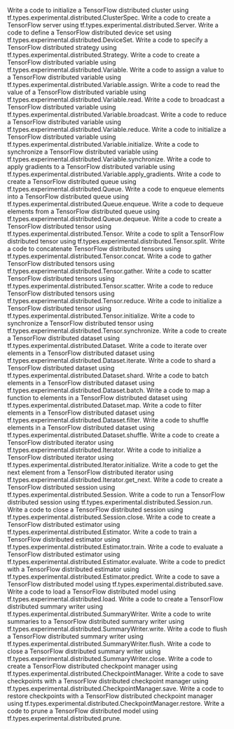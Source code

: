 Write a code to initialize a TensorFlow distributed cluster using tf.types.experimental.distributed.ClusterSpec.
Write a code to create a TensorFlow server using tf.types.experimental.distributed.Server.
Write a code to define a TensorFlow distributed device set using tf.types.experimental.distributed.DeviceSet.
Write a code to specify a TensorFlow distributed strategy using tf.types.experimental.distributed.Strategy.
Write a code to create a TensorFlow distributed variable using tf.types.experimental.distributed.Variable.
Write a code to assign a value to a TensorFlow distributed variable using tf.types.experimental.distributed.Variable.assign.
Write a code to read the value of a TensorFlow distributed variable using tf.types.experimental.distributed.Variable.read.
Write a code to broadcast a TensorFlow distributed variable using tf.types.experimental.distributed.Variable.broadcast.
Write a code to reduce a TensorFlow distributed variable using tf.types.experimental.distributed.Variable.reduce.
Write a code to initialize a TensorFlow distributed variable using tf.types.experimental.distributed.Variable.initialize.
Write a code to synchronize a TensorFlow distributed variable using tf.types.experimental.distributed.Variable.synchronize.
Write a code to apply gradients to a TensorFlow distributed variable using tf.types.experimental.distributed.Variable.apply_gradients.
Write a code to create a TensorFlow distributed queue using tf.types.experimental.distributed.Queue.
Write a code to enqueue elements into a TensorFlow distributed queue using tf.types.experimental.distributed.Queue.enqueue.
Write a code to dequeue elements from a TensorFlow distributed queue using tf.types.experimental.distributed.Queue.dequeue.
Write a code to create a TensorFlow distributed tensor using tf.types.experimental.distributed.Tensor.
Write a code to split a TensorFlow distributed tensor using tf.types.experimental.distributed.Tensor.split.
Write a code to concatenate TensorFlow distributed tensors using tf.types.experimental.distributed.Tensor.concat.
Write a code to gather TensorFlow distributed tensors using tf.types.experimental.distributed.Tensor.gather.
Write a code to scatter TensorFlow distributed tensors using tf.types.experimental.distributed.Tensor.scatter.
Write a code to reduce TensorFlow distributed tensors using tf.types.experimental.distributed.Tensor.reduce.
Write a code to initialize a TensorFlow distributed tensor using tf.types.experimental.distributed.Tensor.initialize.
Write a code to synchronize a TensorFlow distributed tensor using tf.types.experimental.distributed.Tensor.synchronize.
Write a code to create a TensorFlow distributed dataset using tf.types.experimental.distributed.Dataset.
Write a code to iterate over elements in a TensorFlow distributed dataset using tf.types.experimental.distributed.Dataset.iterate.
Write a code to shard a TensorFlow distributed dataset using tf.types.experimental.distributed.Dataset.shard.
Write a code to batch elements in a TensorFlow distributed dataset using tf.types.experimental.distributed.Dataset.batch.
Write a code to map a function to elements in a TensorFlow distributed dataset using tf.types.experimental.distributed.Dataset.map.
Write a code to filter elements in a TensorFlow distributed dataset using tf.types.experimental.distributed.Dataset.filter.
Write a code to shuffle elements in a TensorFlow distributed dataset using tf.types.experimental.distributed.Dataset.shuffle.
Write a code to create a TensorFlow distributed iterator using tf.types.experimental.distributed.Iterator.
Write a code to initialize a TensorFlow distributed iterator using tf.types.experimental.distributed.Iterator.initialize.
Write a code to get the next element from a TensorFlow distributed iterator using tf.types.experimental.distributed.Iterator.get_next.
Write a code to create a TensorFlow distributed session using tf.types.experimental.distributed.Session.
Write a code to run a TensorFlow distributed session using tf.types.experimental.distributed.Session.run.
Write a code to close a TensorFlow distributed session using tf.types.experimental.distributed.Session.close.
Write a code to create a TensorFlow distributed estimator using tf.types.experimental.distributed.Estimator.
Write a code to train a TensorFlow distributed estimator using tf.types.experimental.distributed.Estimator.train.
Write a code to evaluate a TensorFlow distributed estimator using tf.types.experimental.distributed.Estimator.evaluate.
Write a code to predict with a TensorFlow distributed estimator using tf.types.experimental.distributed.Estimator.predict.
Write a code to save a TensorFlow distributed model using tf.types.experimental.distributed.save.
Write a code to load a TensorFlow distributed model using tf.types.experimental.distributed.load.
Write a code to create a TensorFlow distributed summary writer using tf.types.experimental.distributed.SummaryWriter.
Write a code to write summaries to a TensorFlow distributed summary writer using tf.types.experimental.distributed.SummaryWriter.write.
Write a code to flush a TensorFlow distributed summary writer using tf.types.experimental.distributed.SummaryWriter.flush.
Write a code to close a TensorFlow distributed summary writer using tf.types.experimental.distributed.SummaryWriter.close.
Write a code to create a TensorFlow distributed checkpoint manager using tf.types.experimental.distributed.CheckpointManager.
Write a code to save checkpoints with a TensorFlow distributed checkpoint manager using tf.types.experimental.distributed.CheckpointManager.save.
Write a code to restore checkpoints with a TensorFlow distributed checkpoint manager using tf.types.experimental.distributed.CheckpointManager.restore.
Write a code to prune a TensorFlow distributed model using tf.types.experimental.distributed.prune.